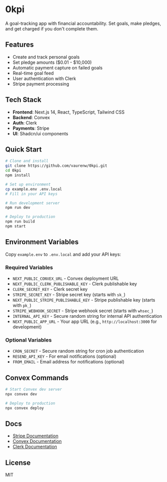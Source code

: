 # 0kpi

A goal-tracking app with financial accountability. Set goals, make pledges, and get charged if you don't complete them.

## Features

- Create and track personal goals
- Set pledge amounts ($0.01 - $10,000)
- Automatic payment capture on failed goals
- Real-time goal feed
- User authentication with Clerk
- Stripe payment processing

## Tech Stack

- **Frontend**: Next.js 14, React, TypeScript, Tailwind CSS
- **Backend**: Convex 
- **Auth**: Clerk
- **Payments**: Stripe
- **UI**: Shadcn/ui components

## Quick Start

```bash
# Clone and install
git clone https://github.com/vaurenw/0kpi.git
cd 0kpi
npm install

# Set up environment
cp example.env .env.local
# Fill in your API keys

# Run development server
npm run dev

# Deploy to production
npm run build
npm start
```

## Environment Variables

Copy `example.env` to `.env.local` and add your API keys:

### Required Variables
- `NEXT_PUBLIC_CONVEX_URL` - Convex deployment URL
- `NEXT_PUBLIC_CLERK_PUBLISHABLE_KEY` - Clerk publishable key
- `CLERK_SECRET_KEY` - Clerk secret key
- `STRIPE_SECRET_KEY` - Stripe secret key (starts with `sk_`)
- `NEXT_PUBLIC_STRIPE_PUBLISHABLE_KEY` - Stripe publishable key (starts with `pk_`)
- `STRIPE_WEBHOOK_SECRET` - Stripe webhook secret (starts with `whsec_`)
- `INTERNAL_API_KEY` - Secure random string for internal API authentication
- `NEXT_PUBLIC_APP_URL` - Your app URL (e.g., `http://localhost:3000` for development)

### Optional Variables
- `CRON_SECRET` - Secure random string for cron job authentication
- `RESEND_API_KEY` - For email notifications (optional)
- `FROM_EMAIL` - Email address for notifications (optional)

## Convex Commands

```bash
# Start Convex dev server
npx convex dev

# Deploy to production
npx convex deploy
```

## Docs

- [Stripe Documentation](https://stripe.com/docs)
- [Convex Documentation](https://docs.convex.dev/)
- [Clerk Documentation](https://clerk.com/docs)

## License

MIT

